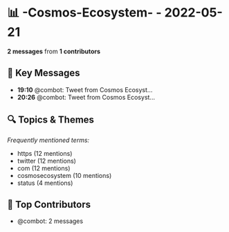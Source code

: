 # 📊 -Cosmos-Ecosystem- - 2022-05-21
**2 messages** from **1 contributors**

## 💬 Key Messages
- **19:10** @combot: [‌‌‌‌‎⁠](https://twitter.com/CosmosEcosystem/status/1528090849875312646)Tweet from Cosmos Ecosyst...
- **20:26** @combot: [‌‌‌‌‎⁠](https://twitter.com/CosmosEcosystem/status/1528110062543290368)Tweet from Cosmos Ecosyst...

## 🔍 Topics & Themes
*Frequently mentioned terms:*
- https (12 mentions)
- twitter (12 mentions)
- com (12 mentions)
- cosmosecosystem (10 mentions)
- status (4 mentions)

## 👥 Top Contributors
- @combot: 2 messages